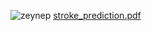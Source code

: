 ![zeynep](https://user-images.githubusercontent.com/79712981/187956230-d43b1079-28ac-4094-bd60-cf3bb9e7ff78.jpeg)
[stroke_prediction.pdf](https://github.com/zeynpaktasli/StrokePrediciton/files/9471306/stroke_prediction.pdf)
